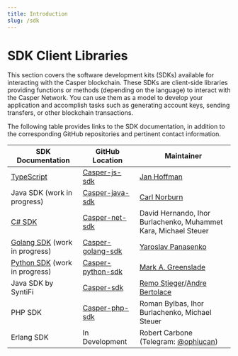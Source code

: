 ```yaml
---
title: Introduction
slug: /sdk
---
```


# SDK Client Libraries

This section covers the software development kits (SDKs) available for interacting with the Casper blockchain. These SDKs are client-side libraries providing functions or methods (depending on the language) to interact with the Casper Network. You can use them as a model to develop your application and accomplish tasks such as generating account keys, sending transfers, or other blockchain transactions.

The following table provides links to the SDK documentation, in addition to the corresponding GitHub repositories and pertinent contact information.

| SDK Documentation      | GitHub Location      | Maintainer |
| ---------------------- | -------------------- | ---------- |
|[TypeScript](./script-sdk.md) | [Casper-js-sdk](https://github.com/casper-ecosystem/casper-js-sdk/)| [Jan Hoffman](mailto:jan@hfmn.pl) |
|Java SDK (work in progress) | [Casper-java-sdk](https://github.com/casper-network/casper-java-sdk/)| [Carl Norburn](mailto:carl.norburn@gmail.com)|
|[C# SDK](/docs/dapp-dev-guide/sdk/csharp-sdk)|[Casper-net-sdk](https://github.com/make-software/casper-net-sdk)|David Hernando, Ihor Burlachenko, Muhammet Kara, Michael Steuer|
|[Golang SDK](/docs/dapp-dev-guide/sdk/go-sdk) (work in progress)|[Casper-golang-sdk](https://github.com/casper-ecosystem/casper-golang-sdk/)|[Yaroslav Panasenko](mailto:yar.panasenko@gmail.com)|
|[Python SDK](/docs/dapp-dev-guide/sdk/python-sdk) (work in progress)|[Casper-python-sdk](https://github.com/casper-network/casper-python-sdk/)|[Mark A. Greenslade](mailto:mark@casperlabs.io)|
|Java SDK by SyntiFi|[Casper-sdk](https://github.com/syntifi/casper-sdk)|[Remo Stieger](mailto:remo@syntifi.com)/[Andre Bertolace](mailto:andre@syntifi.com)|
|PHP SDK|[Casper-php-sdk](https://github.com/make-software/casper-php-sdk)|Roman Bylbas, Ihor Burlachenko, Michael Steuer|
|Erlang SDK| In Development|Robert Carbone (Telegram: [@ophiucan](https://t.me/ophiucan))|
